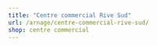 ```yaml
---
title: "Centre commercial Rive Sud"
url: /arnage/centre-commercial-rive-sud/
shop: centre commercial
---
```

